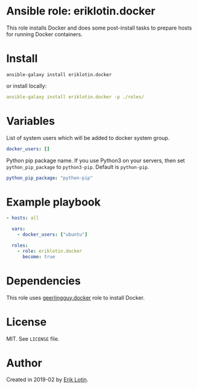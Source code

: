 # Ansible role: eriklotin.docker
This role installs Docker and does some post-install tasks to prepare hosts for running Docker containers.

# Install
```
ansible-galaxy install eriklotin.docker
```
or install locally:
```yaml
ansible-galaxy install eriklotin.docker -p ./roles/
```

# Variables

List of system users which will be added to docker system group.
```yaml
docker_users: []
```

Python pip package name. If you use Python3 on your servers, then set `python_pip_package` to `python3-pip`. 
Default is `python-pip`.
```yaml
python_pip_package: "python-pip"
```

# Example playbook

```yaml
- hosts: all

  vars:
    - docker_users: ["ubuntu"]

  roles:
    - role: eriklotin.docker
      become: true
```

# Dependencies

This role uses [geerlingguy.docker](https://github.com/geerlingguy/ansible-role-docker) role to install Docker.


# License
MIT. See `LICENSE` file.

# Author
Created in 2019-02 by [Erik Lotin](https://github.com/eriklotin).